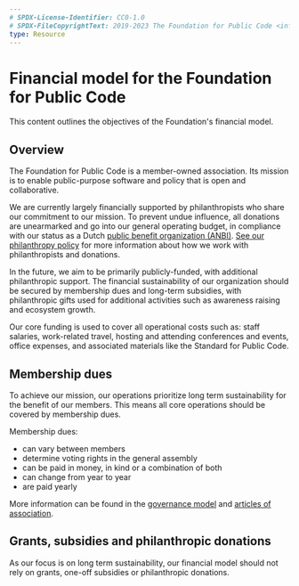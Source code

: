 ```yaml
---
# SPDX-License-Identifier: CC0-1.0
# SPDX-FileCopyrightText: 2019-2023 The Foundation for Public Code <info@publiccode.net>
type: Resource
---
```


# Financial model for the Foundation for Public Code

This content outlines the objectives of the Foundation's financial model.

## Overview

The Foundation for Public Code is a member-owned association. Its mission is to enable public-purpose software and policy that is open and collaborative.

We are currently largely financially supported by philanthropists who share our commitment to our mission. To prevent undue influence, all donations are unearmarked and go into our general operating budget, in compliance with our status as a Dutch [public benefit organization (ANBI)](https://www.belastingdienst.nl/wps/wcm/connect/bldcontenten/belastingdienst/business/business-public-benefit-organisations/public_benefit_organisations/what_is_pbo/). [See our philanthropy policy](../../organization/philanthropy.md) for more information about how we work with philanthropists and donations.

In the future, we aim to be primarily publicly-funded, with additional philanthropic support. The financial sustainability of our organization should be secured by membership dues and long-term subsidies, with philanthropic gifts used for additional activities such as awareness raising and ecosystem growth.

Our core funding is used to cover all operational costs such as: staff salaries, work-related travel, hosting and attending conferences and events, office expenses, and associated materials like the Standard for Public Code.

## Membership dues

To achieve our mission, our operations prioritize long term sustainability for the benefit of our members. This means all core operations should be covered by membership dues.

Membership dues:

* can vary between members
* determine voting rights in the general assembly
* can be paid in money, in kind or a combination of both
* can change from year to year
* are paid yearly

More information can be found in the [governance model](governance-model.md) and [articles of association](articles-of-association.md).

## Grants, subsidies and philanthropic donations

As our focus is on long term sustainability, our financial model should not rely on grants, one-off subsidies or philanthropic donations.
